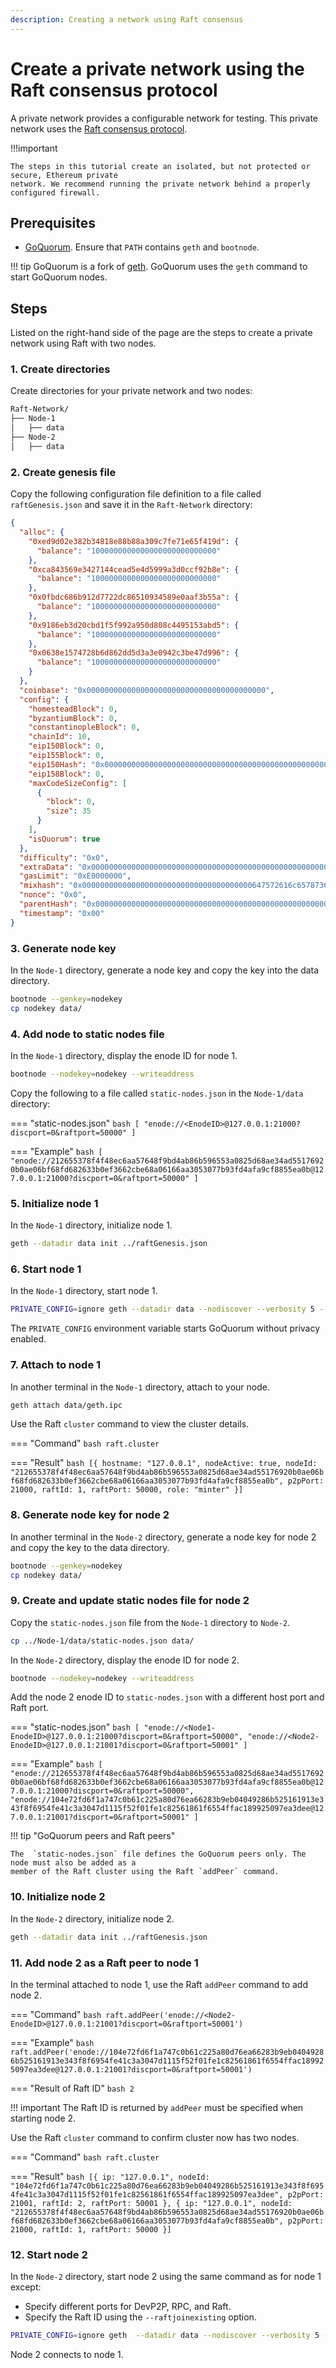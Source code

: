 ```yaml
---
description: Creating a network using Raft consensus 
---
```


# Create a private network using the Raft consensus protocol

A private network provides a configurable network for testing. This private network uses the
[Raft consensus protocol](../Concepts/Consensus/Raft.md).

!!!important

    The steps in this tutorial create an isolated, but not protected or secure, Ethereum private
    network. We recommend running the private network behind a properly configured firewall.

## Prerequisites

* [GoQuorum](../HowTo/GetStarted/Install.md#as-release-binaries). Ensure that `PATH` contains `geth`
  and `bootnode`. 

!!! tip
    GoQuorum is a fork of [geth](https://geth.ethereum.org/). GoQuorum uses the `geth` command to start 
    GoQuorum nodes. 

## Steps

Listed on the right-hand side of the page are the steps to create a private network using Raft
with two nodes.

### 1. Create directories 

Create directories for your private network and two nodes: 

```bash
Raft-Network/
├── Node-1
│   ├── data
├── Node-2
│   ├── data
```

### 2. Create genesis file 

Copy the following configuration file definition to a file called `raftGenesis.json` and save it
in the `Raft-Network` directory:

``` json
{
  "alloc": {
    "0xed9d02e382b34818e88b88a309c7fe71e65f419d": {
      "balance": "1000000000000000000000000000"
    },
    "0xca843569e3427144cead5e4d5999a3d0ccf92b8e": {
      "balance": "1000000000000000000000000000"
    },
    "0x0fbdc686b912d7722dc86510934589e0aaf3b55a": {
      "balance": "1000000000000000000000000000"
    },
    "0x9186eb3d20cbd1f5f992a950d808c4495153abd5": {
      "balance": "1000000000000000000000000000"
    },
    "0x0638e1574728b6d862dd5d3a3e0942c3be47d996": {
      "balance": "1000000000000000000000000000"
    }
  },
  "coinbase": "0x0000000000000000000000000000000000000000",
  "config": {
    "homesteadBlock": 0,
    "byzantiumBlock": 0,
    "constantinopleBlock": 0,
    "chainId": 10,
    "eip150Block": 0,
    "eip155Block": 0,
    "eip150Hash": "0x0000000000000000000000000000000000000000000000000000000000000000",
    "eip158Block": 0,
    "maxCodeSizeConfig": [
      {
        "block": 0,
        "size": 35
      }
    ],
    "isQuorum": true
  },
  "difficulty": "0x0",
  "extraData": "0x0000000000000000000000000000000000000000000000000000000000000000",
  "gasLimit": "0xE0000000",
  "mixhash": "0x00000000000000000000000000000000000000647572616c65787365646c6578",
  "nonce": "0x0",
  "parentHash": "0x0000000000000000000000000000000000000000000000000000000000000000",
  "timestamp": "0x00"
}
```

### 3. Generate node key

In the `Node-1` directory, generate a node key and copy the key into the data directory.

```bash
bootnode --genkey=nodekey
cp nodekey data/
```
    
### 4. Add node to static nodes file 

In the `Node-1` directory, display the enode ID for node 1.

```bash
bootnode --nodekey=nodekey --writeaddress
```

Copy the following to a file called `static-nodes.json` in the `Node-1/data` directory: 

=== "static-nodes.json"
    ```bash
    [
      "enode://<EnodeID>@127.0.0.1:21000?discport=0&raftport=50000"
    ]
    ```

=== "Example" 
    ```bash
    [
      "enode://212655378f4f48ec6aa57648f9bd4ab86b596553a0825d68ae34ad55176920b0ae06bf68fd682633b0ef3662cbe68a06166aa3053077b93fd4afa9cf8855ea0b@127.0.0.1:21000?discport=0&raftport=50000"
    ]
    ```

### 5. Initialize node 1 

In the `Node-1` directory, initialize node 1.

```bash
geth --datadir data init ../raftGenesis.json
```

### 6. Start node 1 

In the `Node-1` directory, start node 1. 

```bash
PRIVATE_CONFIG=ignore geth --datadir data --nodiscover --verbosity 5 --networkid 31337 --raft --raftport 50000 --rpc --rpcaddr 0.0.0.0 --rpcport 22000 --rpcapi admin,db,eth,debug,miner,net,shh,txpool,personal,web3,quorum,raft --emitcheckpoints --port 21000
```

The `PRIVATE_CONFIG` environment variable starts GoQuorum without privacy enabled. 

### 7. Attach to node 1 

In another terminal in the `Node-1` directory, attach to your node.
    
```bash
geth attach data/geth.ipc
```

Use the Raft `cluster` command to view the cluster details. 

=== "Command" 
    ```bash
    raft.cluster
    ```
    
=== "Result"
    ```bash
    [{
        hostname: "127.0.0.1",
        nodeActive: true,
        nodeId: "212655378f4f48ec6aa57648f9bd4ab86b596553a0825d68ae34ad55176920b0ae06bf68fd682633b0ef3662cbe68a06166aa3053077b93fd4afa9cf8855ea0b",
        p2pPort: 21000,
        raftId: 1,
        raftPort: 50000,
        role: "minter"
    }]
    ```

### 8. Generate node key for node 2 

In another terminal in the `Node-2` directory, generate a node key for node 2 and copy the key to the
data directory. 

```bash
bootnode --genkey=nodekey
cp nodekey data/
```

### 9. Create and update static nodes file for node 2

Copy the `static-nodes.json` file from the `Node-1` directory to `Node-2`.

```bash
cp ../Node-1/data/static-nodes.json data/
```

In the `Node-2` directory, display the enode ID for node 2.

```bash
bootnode --nodekey=nodekey --writeaddress
```

Add the node 2 enode ID to `static-nodes.json` with a different host port and Raft port. 

=== "static-nodes.json"
    ```bash
    [
      "enode://<Node1-EnodeID>@127.0.0.1:21000?discport=0&raftport=50000",
      "enode://<Node2-EnodeID>@127.0.0.1:21001?discport=0&raftport=50001"
    ]
    ```

=== "Example" 
    ```bash
    [
      "enode://212655378f4f48ec6aa57648f9bd4ab86b596553a0825d68ae34ad55176920b0ae06bf68fd682633b0ef3662cbe68a06166aa3053077b93fd4afa9cf8855ea0b@127.0.0.1:21000?discport=0&raftport=50000",
      "enode://104e72fd6f1a747c0b61c225a80d76ea66283b9eb04049286b525161913e343f8f6954fe41c3a3047d1115f52f01fe1c82561861f6554ffac189925097ea3dee@127.0.0.1:21001?discport=0&raftport=50001"
    ]
    ```

!!! tip "GoQuorum peers and Raft peers" 

    The  `static-nodes.json` file defines the GoQuorum peers only. The node must also be added as a
    member of the Raft cluster using the Raft `addPeer` command.

### 10. Initialize node 2 

In the `Node-2` directory, initialize node 2.

```bash
geth --datadir data init ../raftGenesis.json
```

### 11. Add node 2 as a Raft peer to node 1

In the terminal attached to node 1, use the Raft `addPeer` command to add node 2. 

=== "Command"
    ```bash
    raft.addPeer('enode://<Node2-EnodeID>@127.0.0.1:21001?discport=0&raftport=50001')
    ```

=== "Example"
    ```bash
    raft.addPeer('enode://104e72fd6f1a747c0b61c225a80d76ea66283b9eb04049286b525161913e343f8f6954fe41c3a3047d1115f52f01fe1c82561861f6554ffac189925097ea3dee@127.0.0.1:21001?discport=0&raftport=50001')
    ```

=== "Result of Raft ID"
    ```bash
    2
    ```

!!! important
    The Raft ID is returned by `addPeer` must be specified when starting node 2. 

Use the Raft `cluster` command to confirm cluster now has two nodes. 

=== "Command"
    ```bash
    raft.cluster
    ```

=== "Result"
    ```bash
    [{
       ip: "127.0.0.1",
       nodeId: "104e72fd6f1a747c0b61c225a80d76ea66283b9eb04049286b525161913e343f8f6954fe41c3a3047d1115f52f01fe1c82561861f6554ffac189925097ea3dee",
       p2pPort: 21001,
       raftId: 2,
       raftPort: 50001
      }, {
       ip: "127.0.0.1",
       nodeId: "212655378f4f48ec6aa57648f9bd4ab86b596553a0825d68ae34ad55176920b0ae06bf68fd682633b0ef3662cbe68a06166aa3053077b93fd4afa9cf8855ea0b",
       p2pPort: 21000,
       raftId: 1,
       raftPort: 50000
     }]
    ```

### 12. Start node 2

In the `Node-2` directory, start node 2 using the same command as for node 1 except:

* Specify different ports for DevP2P, RPC, and Raft. 
* Specify the Raft ID using the `--raftjoinexisting` option. 

```bash
PRIVATE_CONFIG=ignore geth  --datadir data --nodiscover --verbosity 5 --networkid 31337 --raft --raftjoinexisting 2 --raftport 50001 --rpc --rpcaddr 0.0.0.0 --rpcport 22001 --rpcapi admin,db,eth,debug,miner,net,shh,txpool,personal,web3,quorum,raft --emitcheckpoints --port 21001
```

Node 2 connects to node 1. 
